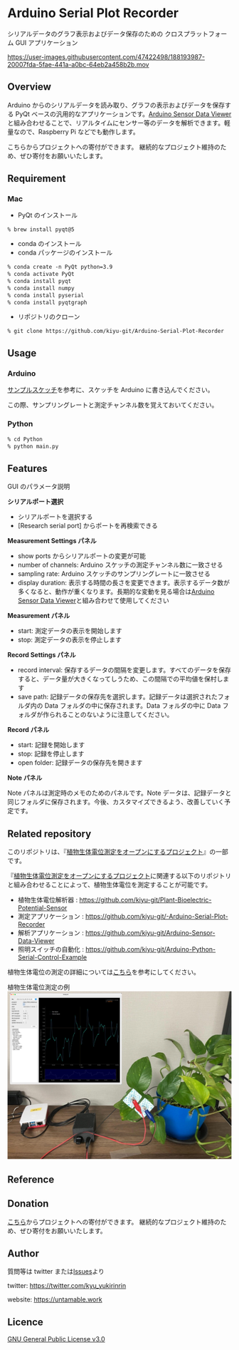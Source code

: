 # Arduino Serial Plot Recorder

シリアルデータのグラフ表示およびデータ保存のための クロスプラットフォーム GUI アプリケーション

https://user-images.githubusercontent.com/47422498/188193987-20007fda-5fae-441a-a0bc-64eb2a458b2b.mov

## Overview

Arduino からのシリアルデータを読み取り、グラフの表示およびデータを保存する PyQt ベースの汎用的なアプリケーションです。[Arduino Sensor Data Viewer](https://github.com/kiyu-git/Arduino-Sensor-Data-Viewer)と組み合わせることで、リアルタイムにセンサー等のデータを解析できます。軽量なので、Raspberry Pi などでも動作します。

こちらからプロジェクトへの寄付ができます。 継続的なプロジェクト維持のため、ぜひ寄付をお願いいたします。

## Requirement

### Mac

- PyQt のインストール

```
% brew install pyqt@5
```

- conda のインストール
- conda パッケージのインストール

```
% conda create -n PyQt python=3.9
% conda activate PyQt
% conda install pyqt
% conda install numpy
% conda install pyserial
% conda install pyqtgraph
```

- リポジトリのクローン

```
% git clone https://github.com/kiyu-git/Arduino-Serial-Plot-Recorder
```

## Usage

### Arduino

[サンプルスケッチ](./Arduino%20Sketch/)を参考に、スケッチを Arduino に書き込んでください。

この際、サンプリングレートと測定チャンネル数を覚えておいてください。

### Python

```
% cd Python
% python main.py
```

## Features

GUI のパラメータ説明

**シリアルポート選択**

- シリアルポートを選択する
- [Research serial port] からポートを再検索できる

**Measurement Settings パネル**

- show ports からシリアルポートの変更が可能
- number of channels: Arduino スケッチの測定チャンネル数に一致させる
- sampling rate: Arduino スケッチのサンプリングレートに一致させる
- display duration: 表示する時間の長さを変更できます。表示するデータ数が多くなると、動作が重くなります。長期的な変動を見る場合は[Arduino Sensor Data Viewer](https://github.com/kiyu-git/Arduino-Sensor-Data-Viewer)と組み合わせて使用してください

**Measurement パネル**

- start: 測定データの表示を開始します
- stop: 測定データの表示を停止します

**Record Settings パネル**

- record interval: 保存するデータの間隔を変更します。すべてのデータを保存すると、データ量が大きくなってしうため、この間隔での平均値を保村します
- save path: 記録データの保存先を選択します。記録データは選択されたフォルダ内の Data フォルダの中に保存されます。Data フォルダの中に Data フォルダが作られることのないように注意してください。

**Record パネル**

- start: 記録を開始します
- stop: 記録を停止します
- open folder: 記録データの保存先を開きます

**Note パネル**

Note パネルは測定時のメモのためのパネルです。Note データは、記録データと同じフォルダに保存されます。今後、カスタマイズできるよう、改善していく予定です。

## Related repository

このリポジトリは、『[植物生体電位測定をオープンにするプロジェクト](https://docs.google.com/presentation/d/1Tm0e-mBNrTchN6YlGpvvomUZfy79yOtrTSNHG-l_jFg/edit?usp=sharing)』の一部です。

『[植物生体電位測定をオープンにするプロジェクト](https://docs.google.com/presentation/d/1Tm0e-mBNrTchN6YlGpvvomUZfy79yOtrTSNHG-l_jFg/edit?usp=sharing)に関連する以下のリポジトリと組み合わせることによって、植物生体電位を測定することが可能です。

- 植物生体電位解析器 : https://github.com/kiyu-git/Plant-Bioelectric-Potential-Sensor
- 測定アプリケーション : https://github.com/kiyu-git/-Arduino-Serial-Plot-Recorder
- 解析アプリケーション : https://github.com/kiyu-git/Arduino-Sensor-Data-Viewer
- 照明スイッチの自動化 : https://github.com/kiyu-git/Arduino-Python-Serial-Control-Example

植物生体電位の測定の詳細については[こちら](https://docs.google.com/presentation/d/1Tm0e-mBNrTchN6YlGpvvomUZfy79yOtrTSNHG-l_jFg/edit#slide=id.g15184a93673_0_264)を参考にしてください。

植物生体電位測定の例
![Plant-Bioelectric-Potential-Mearurement](https://github.com/kiyu-git/Plant-Bioelectric-Potential-Sensor/raw/main/images/Plant-Bioelectric-Potential-Mearurement.jpeg)

## Reference

## Donation

[こちら](https://kiyu-shop.booth.pm/items/4140998)からプロジェクトへの寄付ができます。
継続的なプロジェクト維持のため、ぜひ寄付をお願いいたします。

## Author

質問等は twitter または[Issues](https://github.com/kiyu-git/Arduino-Serial-Plot-Recorder/issues)より

twitter: https://twitter.com/kyu_yukirinrin

website: https://untamable.work

## Licence

[GNU General Public License v3.0](./LICENSE)
